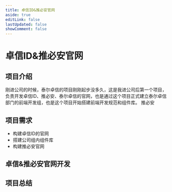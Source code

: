 ```yaml
---
title: 卓信ID&推必安官网
aside: true
editLink: false
lastUpdated: false
showComment: false
---
```


# 卓信ID&推必安官网


## 项目介绍
刚进公司的时候，泰尔卓信的项目刚刚起步没多久，这是我进公司后第一个项目，负责开发卓信ID、推必安、泰尔卓信的官网，也是通过这个项目正式建立泰尔卓信部门的前端开发组，也是这个项目开始搭建前端开发规范和组件库。
推必安


## 项目需求
- 构建卓信ID的官网
- 搭建公司组内组件库
- 构建推必安官网


## 卓信&推必安官网开发


## 项目总结

